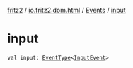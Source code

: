 [fritz2](../../index.md) / [io.fritz2.dom.html](../index.md) / [Events](index.md) / [input](./input.md)

# input

`val input: `[`EventType`](../-event-type/index.md)`<`[`InputEvent`](https://kotlinlang.org/api/latest/jvm/stdlib/org.w3c.dom.events/-input-event/index.html)`>`